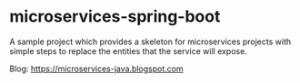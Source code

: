 # microservices-spring-boot
A sample project which provides a skeleton for microservices projects with simple steps to replace the entities that the service will expose.

Blog: https://microservices-java.blogspot.com
